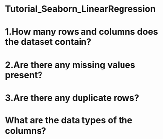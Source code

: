 # Tutorial_Seaborn_LinearRegression

# 1.How many rows and columns does the dataset contain? 
# 2.Are there any missing values present?
# 3.Are there any duplicate rows?
# What are the data types of the columns?
